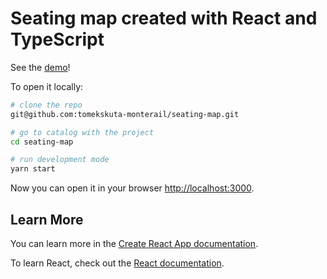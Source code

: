 # Seating map created with React and TypeScript

See the [demo](https://tomekskuta-monterail.github.io/seating-map)!

To open it locally:

```sh
# clone the repo
git@github.com:tomekskuta-monterail/seating-map.git

# go to catalog with the project
cd seating-map

# run development mode
yarn start
```

Now you can open it in your browser [http://localhost:3000](http://localhost:3000).

## Learn More

You can learn more in the [Create React App documentation](https://facebook.github.io/create-react-app/docs/getting-started).

To learn React, check out the [React documentation](https://reactjs.org/).

